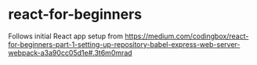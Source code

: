 # react-for-beginners

Follows initial React app setup from https://medium.com/codingbox/react-for-beginners-part-1-setting-up-repository-babel-express-web-server-webpack-a3a90cc05d1e#.3t6m0mrad